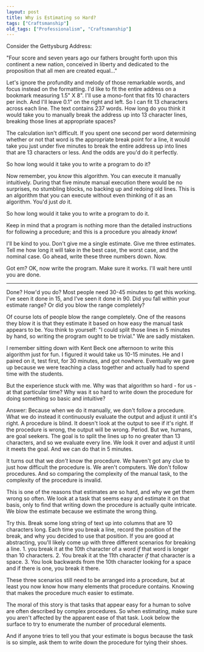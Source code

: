 ```yaml
---
layout: post
title: Why is Estimating so Hard?
tags: ["Craftsmanship"]
old_tags: ["Professionalism", "Craftsmanship"]
---
```


<meta http-equiv="refresh" content="3; url=http://blog.8thlight.com/uncle-bob/2012/04/20/Why-Is-Estimating-So-Hard.html" />
Consider the Gettysburg Address:

"Four score and seven years ago our fathers brought forth upon this continent a new nation, conceived in liberty and dedicated to the proposition that all men are created equal..."

Let's ignore the profundity and melody of those remarkable words, and focus instead on the formatting. I'd like to fit the entire address on a bookmark measuring 1.5" X 8". I'll use a mono-font that fits 10 characters per inch. And I'll leave 0.1" on the right and left. So I can fit 13 characters across each line. The text contains 237 words. How long do you think it would take you to manually break the address up into 13 character lines, breaking those lines at appropriate spaces?

The calculation isn't difficult. If you spent one second per word determining whether or not that word is the appropriate break point for a line, it would take you just under five minutes to break the entire address up into lines that are 13 characters or less. And the odds are you'd do it perfectly.

So how long would it take you to write a program to do it?

Now remember, you *know* this algorithm. You can execute it manually intuitively. During that five minute manual execution there would be no surprises, no stumbling blocks, no backing up and redoing old lines. This is an algorithm that you can execute without even thinking of it as an algorithm. You'd just *do* it.

So how long would it take you to write a program to do it.

Keep in mind that a program is nothing more than the detailed instructions for following a procedure; and this is a procedure you already *know*!

I'll be kind to you. Don't give me a single estimate. Give me three estimates. Tell me how long it will take in the best case, the worst case, and the nominal case. Go ahead, write these three numbers down. Now.

Got em? OK, now write the program. Make sure it works. I'll wait here until you are done.

------------------------------------------------------------------------

Done? How'd you do? Most people need 30-45 minutes to get this working. I've seen it done in 15, and I've seen it done in 90. Did you fall within your estimate range? Or did you blow the range completely?

Of course lots of people blow the range completely. One of the reasons they blow it is that they estimate it based on how easy the manual task appears to be. You think to yourself: "I could split those lines in 5 minutes by hand, so writing the program ought to be trivial." We are sadly mistaken.

I remember sitting down with Kent Beck one afternoon to write this algorithm just for fun. I figured it would take us 10-15 minutes. He and I paired on it, test first, for 30 minutes, and got nowhere. Eventually we gave up because we were teaching a class together and actually had to spend time with the students.

But the experience stuck with me. Why was that algorithm so hard - for us - at that particular time? Why was it so hard to write down the procedure for doing something so basic and intuitive?

Answer: Because when we do it manually, we don't follow a procedure. What we do instead it continuously evaluate the output and adjust it until it's right. A procedure is blind. It doesn't look at the output to see if it's right. If the procedure is wrong, the output will be wrong. Period. But we, humans, are goal seekers. The goal is to split the lines up to no greater than 13 characters, and so we evaluate every line. We look it over and adjust it until it meets the goal. And we can do that in 5 minutes.

It turns out that we *don't* know the procedure. We haven't got any clue to just how difficult the procedure is. We aren't computers. We don't follow procedures. And so comparing the complexity of the manual task, to the complexity of the procedure is invalid.

This is one of the reasons that estimates are so hard, and why we get them wrong so often. We look at a task that seems easy and estimate it on that basis, only to find that writing down the procedure is actually quite intricate. We blow the estimate because we estimate the wrong thing.

Try this. Break some long string of text up into columns that are 10 characters long. Each time you break a line, record the position of the break, and why you decided to use that position. If you are good at abstracting, you'll likely come up with three different scenarios for breaking a line. 1. you break it at the 10th character of a word *if* that word is longer than 10 characters. 2. You break it at the 11th character *if* that character is a space. 3. You look backwards from the 10th character looking for a space and if there is one, you break it there.

These three scenarios still need to be arranged into a procedure, but at least you now know how many elements that procedure contains. Knowing that makes the procedure much easier to estimate.

The moral of this story is that tasks that appear easy for a human to solve are often described by complex procedures. So when estimating, make sure you aren't affected by the apparent ease of that task. Look below the surface to try to enumerate the number of procedural elements.

And if anyone tries to tell you that your estimate is bogus because the task is so simple, ask them to write down the procedure for tying their shoes.
